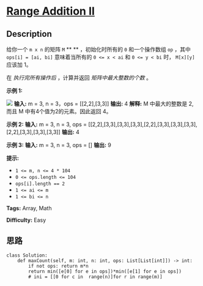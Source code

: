 # [Range Addition II][title]

## Description

给你一个 `m x n` 的矩阵 `M` ** ** ，初始化时所有的 `0` 和一个操作数组 `op` ，其中 `ops[i] = [ai, bi]`
意味着当所有的 `0 <= x < ai` 和 `0 <= y < bi` 时， `M[x][y]` 应该加 1。

在  _执行完所有操作后_  ，计算并返回  _矩阵中最大整数的个数_  。



**示例 1:**

![](https://assets.leetcode.com/uploads/2020/10/02/ex1.jpg)
            **输入:** m = 3, n = 3，ops = [[2,2],[3,3]]    **输出:** 4    **解释:** M 中最大的整数是 2, 而且 M 中有4个值为2的元素。因此返回 4。    

**示例 2:**
            **输入:** m = 3, n = 3, ops = [[2,2],[3,3],[3,3],[3,3],[2,2],[3,3],[3,3],[3,3],[2,2],[3,3],[3,3],[3,3]]    **输出:** 4    

**示例 3:**
            **输入:** m = 3, n = 3, ops = []    **输出:** 9    



**提示:**

  * `1 <= m, n <= 4 * 104`
  * `0 <= ops.length <= 104`
  * `ops[i].length == 2`
  * `1 <= ai <= m`
  * `1 <= bi <= n`


**Tags:** Array, Math

**Difficulty:** Easy

## 思路

``` python3
class Solution:
    def maxCount(self, m: int, n: int, ops: List[List[int]]) -> int:
        if not ops: return m*n
        return min([e[0] for e in ops])*min([e[1] for e in ops])
        # ini = [[0 for c in  range(n)]for r in range(m)]
        

```

[title]: https://leetcode-cn.com/problems/range-addition-ii

